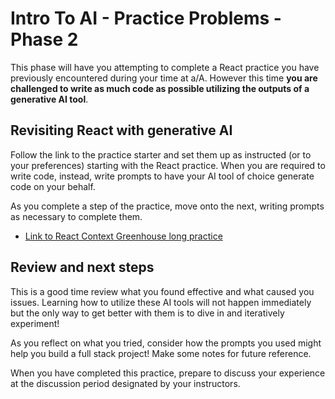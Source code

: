 # Intro To AI - Practice Problems - Phase 2

This phase will have you attempting to complete a React practice you have
previously encountered during your time at a/A. However this time **you are
challenged to write as much code as possible utilizing the outputs of a
generative AI tool**.

## Revisiting React with generative AI

Follow the link to the practice starter and set them up as instructed
(or to your preferences) starting with the React practice. When you are
required to write code, instead, write prompts to have your AI tool of choice
generate code on your behalf.

As you complete a step of the practice, move onto the next, writing prompts as
necessary to complete them.

- [Link to React Context Greenhouse long practice][react-greenhouse]

## Review and next steps

This is a good time review what you found effective and what caused you issues.
Learning how to utilize these AI tools will not happen immediately but the only
way to get better with them is to dive in and iteratively experiment!

As you reflect on what you tried, consider how the prompts you used might help
you build a full stack project! Make some notes for future reference.

When you have completed this practice, prepare to discuss your experience at
the discussion period designated by your instructors.

[react-greenhouse]: https://github.com/appacademy/aa34-react-context-greenhouse
